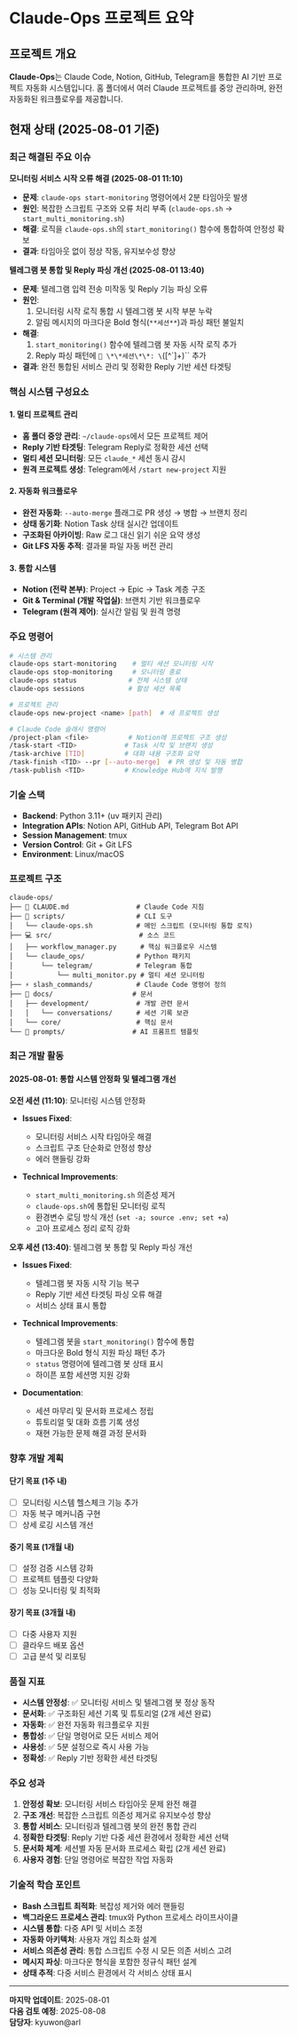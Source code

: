 # Claude-Ops 프로젝트 요약

## 프로젝트 개요

**Claude-Ops**는 Claude Code, Notion, GitHub, Telegram을 통합한 AI 기반 프로젝트 자동화 시스템입니다. 홈 폴더에서 여러 Claude 프로젝트를 중앙 관리하며, 완전 자동화된 워크플로우를 제공합니다.

## 현재 상태 (2025-08-01 기준)

### 최근 해결된 주요 이슈

**모니터링 서비스 시작 오류 해결 (2025-08-01 11:10)**
- **문제**: `claude-ops start-monitoring` 명령어에서 2분 타임아웃 발생
- **원인**: 복잡한 스크립트 구조와 오류 처리 부족 (`claude-ops.sh` → `start_multi_monitoring.sh`)
- **해결**: 로직을 `claude-ops.sh`의 `start_monitoring()` 함수에 통합하여 안정성 확보
- **결과**: 타임아웃 없이 정상 작동, 유지보수성 향상

**텔레그램 봇 통합 및 Reply 파싱 개선 (2025-08-01 13:40)**
- **문제**: 텔레그램 입력 전송 미작동 및 Reply 기능 파싱 오류
- **원인**: 
  1. 모니터링 시작 로직 통합 시 텔레그램 봇 시작 부분 누락
  2. 알림 메시지의 마크다운 Bold 형식(`**세션**`)과 파싱 패턴 불일치
- **해결**: 
  1. `start_monitoring()` 함수에 텔레그램 봇 자동 시작 로직 추가
  2. Reply 파싱 패턴에 `🎯 \*\*세션\*\*: \`([^`]+)\`` 추가
- **결과**: 완전 통합된 서비스 관리 및 정확한 Reply 기반 세션 타겟팅

### 핵심 시스템 구성요소

#### 1. 멀티 프로젝트 관리
- **홈 폴더 중앙 관리**: `~/claude-ops`에서 모든 프로젝트 제어
- **Reply 기반 타겟팅**: Telegram Reply로 정확한 세션 선택
- **멀티 세션 모니터링**: 모든 `claude_*` 세션 동시 감시
- **원격 프로젝트 생성**: Telegram에서 `/start new-project` 지원

#### 2. 자동화 워크플로우
- **완전 자동화**: `--auto-merge` 플래그로 PR 생성 → 병합 → 브랜치 정리
- **상태 동기화**: Notion Task 상태 실시간 업데이트
- **구조화된 아카이빙**: Raw 로그 대신 읽기 쉬운 요약 생성
- **Git LFS 자동 추적**: 결과물 파일 자동 버전 관리

#### 3. 통합 시스템
- **Notion (전략 본부)**: Project → Epic → Task 계층 구조
- **Git & Terminal (개발 작업실)**: 브랜치 기반 워크플로우
- **Telegram (원격 제어)**: 실시간 알림 및 원격 명령

### 주요 명령어

```bash
# 시스템 관리
claude-ops start-monitoring    # 멀티 세션 모니터링 시작
claude-ops stop-monitoring     # 모니터링 종료
claude-ops status             # 전체 시스템 상태
claude-ops sessions           # 활성 세션 목록

# 프로젝트 관리
claude-ops new-project <name> [path]  # 새 프로젝트 생성

# Claude Code 슬래시 명령어
/project-plan <file>          # Notion에 프로젝트 구조 생성
/task-start <TID>            # Task 시작 및 브랜치 생성
/task-archive [TID]          # 대화 내용 구조화 요약
/task-finish <TID> --pr [--auto-merge]  # PR 생성 및 자동 병합
/task-publish <TID>          # Knowledge Hub에 지식 발행
```

### 기술 스택

- **Backend**: Python 3.11+ (uv 패키지 관리)
- **Integration APIs**: Notion API, GitHub API, Telegram Bot API
- **Session Management**: tmux
- **Version Control**: Git + Git LFS
- **Environment**: Linux/macOS

### 프로젝트 구조

```
claude-ops/
├── 🤖 CLAUDE.md                 # Claude Code 지침
├── 🚀 scripts/                  # CLI 도구
│   └── claude-ops.sh           # 메인 스크립트 (모니터링 통합 로직)
├── 💻 src/                      # 소스 코드
│   ├── workflow_manager.py      # 핵심 워크플로우 시스템
│   └── claude_ops/             # Python 패키지
│       └── telegram/           # Telegram 통합
│           └── multi_monitor.py # 멀티 세션 모니터링
├── ⚡ slash_commands/           # Claude Code 명령어 정의
├── 📄 docs/                    # 문서
│   ├── development/            # 개발 관련 문서
│   │   └── conversations/      # 세션 기록 보관
│   └── core/                   # 핵심 문서
└── 🎯 prompts/                 # AI 프롬프트 템플릿
```

### 최근 개발 활동

#### 2025-08-01: 통합 시스템 안정화 및 텔레그램 개선

**오전 세션 (11:10)**: 모니터링 시스템 안정화
- **Issues Fixed**: 
  - 모니터링 서비스 시작 타임아웃 해결
  - 스크립트 구조 단순화로 안정성 향상
  - 에러 핸들링 강화

- **Technical Improvements**:
  - `start_multi_monitoring.sh` 의존성 제거
  - `claude-ops.sh`에 통합된 모니터링 로직
  - 환경변수 로딩 방식 개선 (`set -a; source .env; set +a`)
  - 고아 프로세스 정리 로직 강화

**오후 세션 (13:40)**: 텔레그램 봇 통합 및 Reply 파싱 개선
- **Issues Fixed**:
  - 텔레그램 봇 자동 시작 기능 복구
  - Reply 기반 세션 타겟팅 파싱 오류 해결
  - 서비스 상태 표시 통합

- **Technical Improvements**:
  - 텔레그램 봇을 `start_monitoring()` 함수에 통합
  - 마크다운 Bold 형식 지원 파싱 패턴 추가
  - `status` 명령어에 텔레그램 봇 상태 표시
  - 하이픈 포함 세션명 지원 강화

- **Documentation**:
  - 세션 마무리 및 문서화 프로세스 정립
  - 튜토리얼 및 대화 흐름 기록 생성
  - 재현 가능한 문제 해결 과정 문서화

### 향후 개발 계획

#### 단기 목표 (1주 내)
- [ ] 모니터링 시스템 헬스체크 기능 추가
- [ ] 자동 복구 메커니즘 구현
- [ ] 상세 로깅 시스템 개선

#### 중기 목표 (1개월 내)
- [ ] 설정 검증 시스템 강화
- [ ] 프로젝트 템플릿 다양화
- [ ] 성능 모니터링 및 최적화

#### 장기 목표 (3개월 내)
- [ ] 다중 사용자 지원
- [ ] 클라우드 배포 옵션
- [ ] 고급 분석 및 리포팅

### 품질 지표

- **시스템 안정성**: ✅ 모니터링 서비스 및 텔레그램 봇 정상 동작
- **문서화**: ✅ 구조화된 세션 기록 및 튜토리얼 (2개 세션 완료)
- **자동화**: ✅ 완전 자동화 워크플로우 지원
- **통합성**: ✅ 단일 명령어로 모든 서비스 제어
- **사용성**: ✅ 5분 설정으로 즉시 사용 가능
- **정확성**: ✅ Reply 기반 정확한 세션 타겟팅

### 주요 성과

1. **안정성 확보**: 모니터링 서비스 타임아웃 문제 완전 해결
2. **구조 개선**: 복잡한 스크립트 의존성 제거로 유지보수성 향상
3. **통합 서비스**: 모니터링과 텔레그램 봇의 완전 통합 관리
4. **정확한 타겟팅**: Reply 기반 다중 세션 환경에서 정확한 세션 선택
5. **문서화 체계**: 세션별 자동 문서화 프로세스 확립 (2개 세션 완료)
6. **사용자 경험**: 단일 명령어로 복잡한 작업 자동화

### 기술적 학습 포인트

- **Bash 스크립트 최적화**: 복잡성 제거와 에러 핸들링
- **백그라운드 프로세스 관리**: tmux와 Python 프로세스 라이프사이클
- **시스템 통합**: 다중 API 및 서비스 조정
- **자동화 아키텍처**: 사용자 개입 최소화 설계
- **서비스 의존성 관리**: 통합 스크립트 수정 시 모든 의존 서비스 고려
- **메시지 파싱**: 마크다운 형식을 포함한 정규식 패턴 설계
- **상태 추적**: 다중 서비스 환경에서 각 서비스 상태 표시

---

**마지막 업데이트**: 2025-08-01  
**다음 검토 예정**: 2025-08-08  
**담당자**: kyuwon@arl